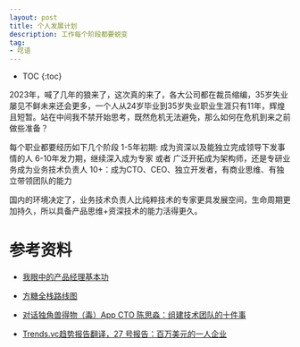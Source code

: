 ```yaml
---
layout: post
title: 个人发展计划
description: 工作每个阶段都要蜕变
tag: 
- 呓语
---
```

* TOC
{:toc}

2023年，喊了几年的狼来了，这次真的来了，各大公司都在裁员缩编，35岁失业屡见不鲜未来还会更多，一个人从24岁毕业到35岁失业职业生涯只有11年，辉煌且短暂。站在中间我不禁开始思考，既然危机无法避免，那么如何在危机到来之前做些准备？ 

每个职业都要经历如下几个阶段
1-5年初期: 成为资深以及能独立完成领导下发事情的人
6-10年发力期，继续深入成为专家 或者 广泛开拓成为架构师，还是专研业务成为业务技术负责人
10+：成为CTO、CEO、独立开发者，有商业思维、有独立带领团队的能力


<!-- # 1-5年初期

# 6-10年发力期

# 10+ -->

国内的环境决定了，业务技术负责人比纯粹技术的专家更具发展空间，生命周期更加持久，所以具备产品思维+资深技术的能力活得更久。



# 参考资料

- [我眼中的产品经理基本功](https://www.huxiu.com/article/307988.html)

- [方糖全栈路线图](http://road.ftqq.com/30-%E5%95%86%E4%B8%9A%E6%A8%A1%E5%BC%8F%E7%94%BB%E5%B8%83.html)

- [对话独角兽得物（毒）App CTO 陈思淼：组建技术团队的十件事](https://www.365seal.com/y/QgV0KWNEvw.html)

- [Trends.vc趋势报告翻译，27 号报告：百万美元的一人企业](https://weibo.com/ttarticle/p/show?id=2309404561766045581440&sudaref=github.com)